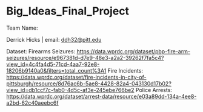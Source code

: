 # Big_Ideas_Final_Project
 
Team Name:

Derrick Hicks | email: ddh32@pitt.edu


Dataset:
 Firearms Seizures: https://data.wprdc.org/dataset/pbp-fire-arm-seizures/resource/e967381d-d7e9-48e3-a2a2-39262f7fa5c4?view_id=4c4fa4d5-71cd-4aa7-92e8-18206b9140a0&filters=total_count%3A1
 Fire Incidents: https://data.wprdc.org/dataset/fire-incidents-in-city-of-pittsburgh/resource/8d76ac6b-5ae8-4428-82a4-043130d17b02?view_id=db1ccf7c-fab0-4d5c-af3e-245ebe766be2
 Police Arrests: https://data.wprdc.org/dataset/arrest-data/resource/e03a89dd-134a-4ee8-a2bd-62c40aeebc6f
 
